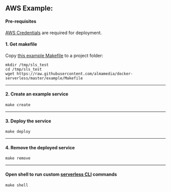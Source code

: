 <!-- [![](https://images.microbadger.com/badges/version/conmio/serverless.svg)](https://microbadger.com/images/conmio/serverless "Get your own version badge on microbadger.com")
[![](https://images.microbadger.com/badges/image/conmio/serverless.svg)](https://microbadger.com/images/conmio/serverless "Get your own image badge on microbadger.com")
![](https://img.shields.io/docker/automated/conmio/serverless.svg)
![](https://img.shields.io/docker/build/conmio/serverless.svg)
 -->

## AWS Example:

#### Pre-requisites
[AWS Credentials](https://serverless.com/framework/docs/providers/aws/guide/credentials/) are required for deployment.

#### 1. Get makefile
Copy [this example Makefile](https://github.com/almamedia/docker-serverless/blob/master/example/Makefile) to a project folder:

```
mkdir /tmp/sls_test
cd /tmp/sls_test
wget https://raw.githubusercontent.com/almamedia/docker-serverless/master/example/Makefile
```
---

#### 2. Create an example service
```
make create
```
---

#### 3. Deploy the service
```
make deploy
```
---

#### 4. Remove the deployed service
```
make remove
```
---

#### Open shell to run custom [serverless CLI](https://serverless.com/framework/docs/providers/aws/cli-reference/) commands
```
make shell
```
